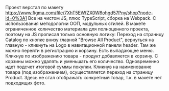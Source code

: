 Проект верстал по макету https://www.figma.com/file/7XhT5EWfZX0W6ohgd57Pny/shop?node-id=0%3A1
Все на чистом JS, плюс TypeScript, сборка на Webpack. С использования методологии ООП, модульных стилей.
В макете ограниченное количество материала для полноценного проекта, поэтому на JS прописал только основную логику: 
Переход на страницу Catalog по кнопке внизу главной "Browse All Product", вернуться на главную - кликнуть на Logo в навигационной панели header. Там же можно перейти в регистрацию и корзину. Есть выпадающее меню.
Кликнув по изображению товара - продукт добавляется в корзину. С корзины можно удалять и уменьшать его количество. Одновременно идет подсчет итоговой суммы покупки.
Кликнув на наименование товара (под изображением), осуществляется переход на страницу Product. Здесь не стал отображать конкретный товар, т.к. в макете нет подходящих фото.
